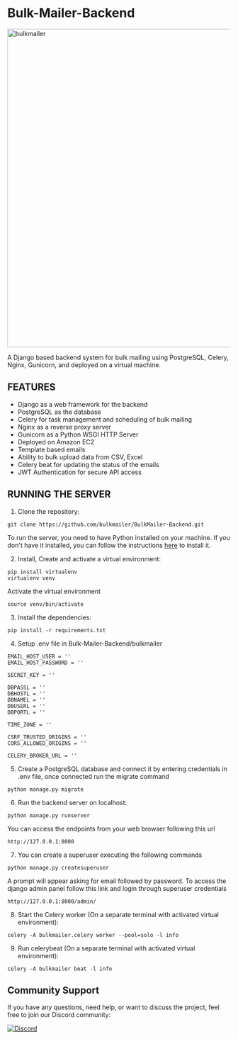 # Bulk-Mailer-Backend

<img width="719" alt="bulkmailer" src="https://github.com/Bulkmailer/BulkMailer-Backend/assets/97229491/0795675f-2225-445e-9955-66f87bf84b9a">

A Django based backend system for bulk mailing using PostgreSQL, Celery, Nginx, Gunicorn, and deployed on a virtual machine.

## FEATURES

- Django as a web framework for the backend
- PostgreSQL as the database
- Celery for task management and scheduling of bulk mailing
- Nginx as a reverse proxy server
- Gunicorn as a Python WSGI HTTP Server
- Deployed on Amazon EC2
- Template based emails
- Ability to bulk upload data from CSV, Excel
- Celery beat for updating the status of the emails
- JWT Authentication for secure API access

<!--
<img width="1440" alt="Screenshot 2023-03-20 at 2 34 32 AM" src="https://user-images.githubusercontent.com/97229491/226208926-b92682b8-03ab-4d3e-8775-79cb54d53531.png">
![2B28863B-D505-41F8-A10A-C7722D0BA664_1_201_a](https://user-images.githubusercontent.com/97229491/226208578-7db4c108-0c8c-44cc-bfa7-0a35785a35aa.jpeg)
![BB49E170-CCA7-4294-B6A9-B1BA5121E07E_1_201_a](https://user-images.githubusercontent.com/97229491/226208619-181556e5-1a0f-45b3-a26e-72980db6da90.jpeg)
![607025F3-6FF6-4104-ADA7-8360288689A6_1_201_a](https://user-images.githubusercontent.com/97229491/226208654-70d9dbd4-1e3a-4d40-ba52-c12d494df322.jpeg)
![A04885EC-14CA-4B66-8095-235B39429D13_1_201_a](https://user-images.githubusercontent.com/97229491/226208678-13847966-e0ac-44ba-9aa7-931d62570a52.jpeg)
![59B79916-9771-4B25-A5CE-851CB7EFF57B_1_201_a](https://user-images.githubusercontent.com/97229491/226208718-b1319321-0d23-4853-b37b-316c6f1b3e63.jpeg)
![43FCD5C3-7876-4E7A-BD83-C5F693FCA609_1_201_a](https://user-images.githubusercontent.com/97229491/226208846-adc0ffe5-4f6c-4096-89b3-a1ade165adb9.jpeg)
-->

## RUNNING THE SERVER

1. Clone the repository:

```CMD
git clone https://github.com/bulkmailer/BulkMailer-Backend.git
```

To run the server, you need to have Python installed on your machine. If you don't have it installed, you can follow the instructions [here](https://www.geeksforgeeks.org/download-and-install-python-3-latest-version/) to install it.

2. Install, Create and activate a virtual environment:

```CMD
pip install virtualenv
virtualenv venv
```

Activate the virtual environment

```CMD
source venv/bin/activate
```

3. Install the dependencies:

```CMD
pip install -r requirements.txt
```

4. Setup .env file in Bulk-Mailer-Backend/bulkmailer

```
EMAIL_HOST_USER = ''
EMAIL_HOST_PASSWORD = ''

SECRET_KEY = ''

DBPASSL = ''
DBHOSTL = ''
DBNAMEL = ''
DBUSERL = ''
DBPORTL = ''

TIME_ZONE = ''

CSRF_TRUSTED_ORIGINS = ''
CORS_ALLOWED_ORIGINS = ''

CELERY_BROKER_URL = ''
```

5. Create a PostgreSQL database and connect it by entering credentials in .env file, once connected run the migrate command

```CMD
python manage.py migrate
```

6. Run the backend server on localhost:

```CMD
python manage.py runserver
```

You can access the endpoints from your web browser following this url

```url
http://127.0.0.1:8000
```

7. You can create a superuser executing the following commands

```CMD
python manage.py createsuperuser
```

A prompt will appear asking for email followed by password.
To access the django admin panel follow this link and login through superuser credentials

```url
http://127.0.0.1:8000/admin/
```

8. Start the Celery worker (On a separate terminal with activated virtual environment):

```CMD
celery -A bulkmailer.celery worker --pool=solo -l info
```

9. Run celerybeat (On a separate terminal with activated virtual environment):

```CMD
celery -A bulkmailer beat -l info
```

## Community Support

If you have any questions, need help, or want to discuss the project, feel free to join our Discord community:

[![Discord](https://img.shields.io/badge/Discord-Join%20Community-blue)](https://discord.gg/vRSfjq2h)
